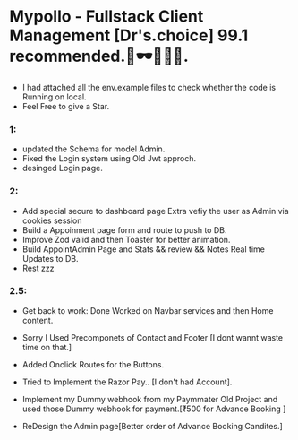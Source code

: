 # Mypollo - Fullstack Client Management [Dr's.choice] 99.1 recommended.🧔🕶💎🥼🥽.


- I had attached all the env.example files to check whether the code is Running on local.
- Feel Free to give a Star.

### 1:
- updated the Schema for model Admin.
- Fixed the Login system using Old Jwt approch.
- desinged Login page.

### 2:
- Add special secure to dashboard page Extra vefiy the user as Admin via cookies session
- Build a Appoinment page form and route to push to DB.
- Improve Zod valid and then Toaster for better animation.
- Build AppointAdmin Page and Stats && review && Notes Real time Updates to DB.
- Rest zzz

### 2.5:
- Get back to work: Done Worked on Navbar services and then Home content.
- Sorry I Used Precomponets of Contact and Footer [I dont wannt waste time on that.]
- Added Onclick Routes for the Buttons.
- Tried to Implement the Razor Pay.. [I don't had Account].
- Implement my Dummy webhook from my Paymmater Old Project and used those Dummy webhook for payment.[₹500 for Advance Booking ]

- ReDesign the Admin page[Better order of Advance Booking Candites.]
